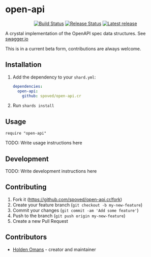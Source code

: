 # open-api

<p align="center">
    <a href="https://github.com/spoved/open-api.cr/actions/workflows/build.yml">
        <img src="https://github.com/spoved/open-api.cr/actions/workflows/build.yml/badge.svg" alt="Build Status"></a>
    <a href="https://github.com/spoved/open-api.cr/actions/workflows/release.yml">
        <img src="https://github.com/spoved/open-api.cr/actions/workflows/release.yml/badge.svg" alt="Release Status"></a>
    <a href="https://github.com/spoved/open-api.cr/releases">
        <img src="https://img.shields.io/github/v/release/spoved/open-api.cr" alt="Latest release"></a>
</p>

A crystal implementation of the OpenAPI spec data structures. See [swagger.io](https://swagger.io/specification/)

This is in a current beta form, contributions are always welcome.

## Installation

1. Add the dependency to your `shard.yml`:

   ```yaml
   dependencies:
     open-api:
       github: spoved/open-api.cr
   ```

2. Run `shards install`

## Usage

```crystal
require "open-api"
```

TODO: Write usage instructions here

## Development

TODO: Write development instructions here

## Contributing

1. Fork it (<https://github.com/spoved/open-api.cr/fork>)
2. Create your feature branch (`git checkout -b my-new-feature`)
3. Commit your changes (`git commit -am 'Add some feature'`)
4. Push to the branch (`git push origin my-new-feature`)
5. Create a new Pull Request

## Contributors

- [Holden Omans](https://github.com/kalinon) - creator and maintainer

